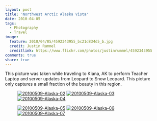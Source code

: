 ```yaml
---
layout: post
title: 'Northwest Arctic Alaska Vista'
date: 2010-04-05
tags:
  - Photography
  - Travel
image:
  feature: 2010/04/05/4592343955_bc21d834d5_b.jpg
  credit: Justin Rummel
  creditlink: https://www.flickr.com/photos/justinrummel/4592343955
comments: true
share: true
---
```

<!-- <a href="https://www.flickr.com/photos/justinrummel/4592343955/"><img src="http://farm5.static.flickr.com/4008/4592343955_bc21d834d5_b.jpg" title="20100509-Alaska-07" /></a> -->
This picture was taken while traveling to Kiana, AK to perform Teacher Laptop and server updates from Leopard to Snow Leopard. This picture only captures a small fraction of the beauty in this region.

<figure class="third">
<a href="https://www.flickr.com/photos/justinrummel/4592342279/"><img src="http://farm2.static.flickr.com/1050/4592342279_8febd694a3_m.jpg" title="20100509-Alaska-02" /></a>
<a href="https://www.flickr.com/photos/justinrummel/4592961838/"><img src="http://farm2.static.flickr.com/1138/4592961838_f41308afb1_m.jpg" title="20100509-Alaska-03" /></a>
<a href="https://www.flickr.com/photos/justinrummel/4592962182/"><img src="http://farm5.static.flickr.com/4004/4592962182_56bf61c533_m.jpg" title="20100509-Alaska-04" /></a>
</figure>
<figure class="third">
<a href="https://www.flickr.com/photos/justinrummel/4592962526/"><img src="http://farm4.static.flickr.com/3536/4592962526_71c2d4def9_m.jpg" title="20100509-Alaska-05" /></a>
<a href="https://www.flickr.com/photos/justinrummel/4592962850/"><img src="http://farm2.static.flickr.com/1259/4592962850_1bfcefb980_m.jpg" title="20100509-Alaska-06" /></a>
<a href="https://www.flickr.com/photos/justinrummel/4592343955/"><img src="http://farm5.static.flickr.com/4008/4592343955_bc21d834d5_m.jpg" title="20100509-Alaska-07" /></a>
</figure>
<figure class="third">
